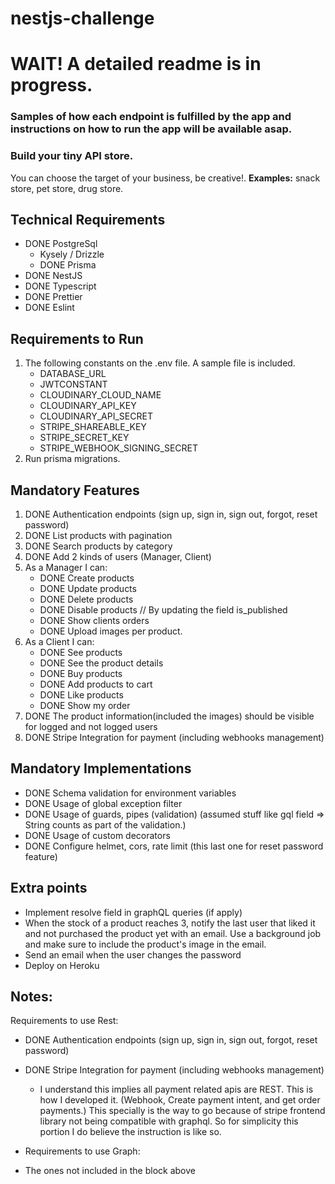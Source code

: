# nestjs-challenge

# WAIT! A detailed readme is in progress.
### Samples of how each endpoint is fulfilled by the app and instructions on how to run the app will be available asap.

### Build your tiny API store.
You can choose the target of your business, be creative!.
**Examples:** snack store, pet store, drug store.

## Technical Requirements
* DONE PostgreSql
  * Kysely / Drizzle
  * DONE Prisma
* DONE NestJS
* DONE Typescript
* DONE Prettier
* DONE Eslint

## Requirements to Run
1. The following constants on the .env file. A sample file is included.
   - DATABASE_URL
   - JWTCONSTANT
   - CLOUDINARY_CLOUD_NAME
   - CLOUDINARY_API_KEY
   - CLOUDINARY_API_SECRET
   - STRIPE_SHAREABLE_KEY
   - STRIPE_SECRET_KEY
   - STRIPE_WEBHOOK_SIGNING_SECRET
2. Run prisma migrations.

## Mandatory Features
1. DONE Authentication endpoints (sign up, sign in, sign out, forgot, reset password)
2. DONE List products with pagination
3. DONE Search products by category
4. DONE Add 2 kinds of users (Manager, Client)
5. As a Manager I can:
    * DONE Create products
    * DONE Update products
    * DONE Delete products
    * DONE Disable products // By updating the field is_published
    * DONE Show clients orders 
    * DONE Upload images per product.
6. As a Client I can:
    * DONE See products
    * DONE See the product details
    * DONE Buy products
    * DONE Add products to cart
    * DONE Like products
    * DONE Show my order
7. DONE The product information(included the images) should be visible for logged and not logged users
8. DONE Stripe Integration for payment (including webhooks management)

## Mandatory Implementations
- DONE Schema validation for environment variables
- DONE Usage of global exception filter
- DONE Usage of guards, pipes (validation) (assumed stuff like gql field => String counts as part of the validation.)
- DONE Usage of custom decorators
- DONE Configure helmet, cors, rate limit (this last one for reset password feature)

## Extra points
* Implement resolve field in graphQL queries (if apply)
* When the stock of a product reaches 3, notify the last user that liked it and not purchased the product yet with an email.
  Use a background job and make sure to include the product's image in the email.
* Send an email when the user changes the password
* Deploy on Heroku

## Notes:

Requirements to use Rest:
* DONE Authentication endpoints (sign up, sign in, sign out, forgot, reset password)
* DONE Stripe Integration for payment (including webhooks management)

  * I understand this implies all payment related apis are REST. This is how I developed it. (Webhook, Create payment intent, and get order payments.) This specially is the way to go because of stripe frontend library not being compatible with graphql. So for simplicity this portion I do believe the instruction is like so. 
  
- Requirements to use Graph:
* The ones not included in the block above